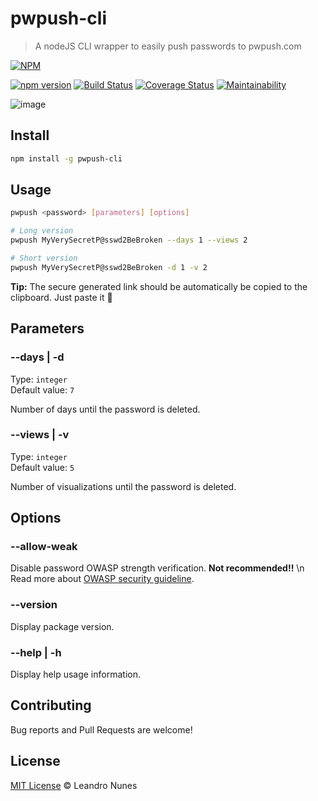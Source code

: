 # pwpush-cli
> A nodeJS CLI wrapper to easily push passwords to pwpush.com

[![NPM][npm-image] ][npm-url]

[![npm version][version-image]][version-url]
[![Build Status][ci-image]][ci-url]
[![Coverage Status][coverage-image]][coverage-url]
[![Maintainability][quality-image]][quality-url]


![image](https://user-images.githubusercontent.com/2450417/37249539-122d2056-24c8-11e8-860c-ca4609ef4073.png)

## Install
```bash
npm install -g pwpush-cli
```

## Usage
```bash
pwpush <password> [parameters] [options]

# Long version
pwpush MyVerySecretP@sswd2BeBroken --days 1 --views 2

# Short version
pwpush MyVerySecretP@sswd2BeBroken -d 1 -v 2
```

**Tip:** The secure generated link should be automatically be copied to the clipboard. Just paste it 🍻

## Parameters

### --days | -d

Type: `integer` \
Default value: `7`

Number of days until the password is deleted.

### --views | -v

Type: `integer` \
Default value: `5`

Number of visualizations until the password is deleted.

## Options

###  --allow-weak
Disable password OWASP strength verification. **Not recommended!!** \n
Read more about [OWASP security guideline](https://bit.ly/owasp-secure-guideline).

###  --version
Display package version.

### --help | -h
Display help usage information.

## Contributing
Bug reports and Pull Requests are welcome!

## License
[MIT License](LICENSE) © Leandro Nunes



[npm-image]: https://nodei.co/npm/pwpush-cli.svg?downloads=true
[npm-url]: https://npmjs.org/package/pwpush-cli
[version-image]: https://badge.fury.io/js/pwpush-cli.svg
[version-url]: https://badge.fury.io/js/pwpush-cli
[ci-image]: https://travis-ci.org/lnfnunes/pwpush-cli.svg?branch=master
[ci-url]: https://travis-ci.org/lnfnunes/pwpush-cli
[coverage-image]: https://coveralls.io/repos/github/lnfnunes/pwpush-cli/badge.svg?branch=master
[coverage-url]: https://coveralls.io/github/lnfnunes/pwpush-cli?branch=master
[quality-image]: https://api.codeclimate.com/v1/badges/bbb9ff8b5e698891fe56/maintainability
[quality-url]: https://codeclimate.com/github/lnfnunes/pwpush-cli/maintainability
